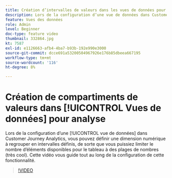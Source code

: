 ```yaml
---
title: Création d’intervalles de valeurs dans les vues de données pour l’analyse
description: Lors de la configuration d’une vue de données dans Customer Journey Analytics, vous pouvez définir une dimension numérique à regrouper en intervalles définis, de sorte que vous puissiez limiter le nombre d’éléments disponibles pour le tableau à des plages de nombres (très cool). Cette vidéo vous guide tout au long de la configuration de cette fonctionnalité.
feature: Vues des données
role: Admin
level: Beginner
doc-type: feature video
thumbnail: 332864.jpg
kt: 7587
exl-id: e1126663-afb4-4ba7-b93b-192e990e3000
source-git-commit: dcce691a53200504967926e176b85dbeea667195
workflow-type: tm+mt
source-wordcount: '116'
ht-degree: 8%

---
```


# Création de compartiments de valeurs dans [!UICONTROL Vues de données] pour analyse

Lors de la configuration d’une [!UICONTROL vue de données] dans Customer Journey Analytics, vous pouvez définir une dimension numérique à regrouper en intervalles définis, de sorte que vous puissiez limiter le nombre d’éléments disponibles pour le tableau à des plages de nombres (très cool). Cette vidéo vous guide tout au long de la configuration de cette fonctionnalité.

>[!VIDEO](https://video.tv.adobe.com/v/332864/?quality=12&learn=on)
